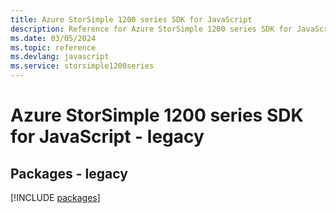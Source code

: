 ```yaml
---
title: Azure StorSimple 1200 series SDK for JavaScript
description: Reference for Azure StorSimple 1200 series SDK for JavaScript
ms.date: 03/05/2024
ms.topic: reference
ms.devlang: javascript
ms.service: storsimple1200series
---
```

# Azure StorSimple 1200 series SDK for JavaScript - legacy
## Packages - legacy
[!INCLUDE [packages](storsimple-1200-series-index.md)]